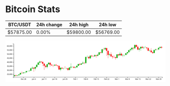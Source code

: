 # Bitcoin Stats

BTC/USDT|24h change|24h high|24h low|
|---|---|---|---|
|$57875.00|0.00%|$59800.00|$56769.00|

<img src="./chart.svg">
